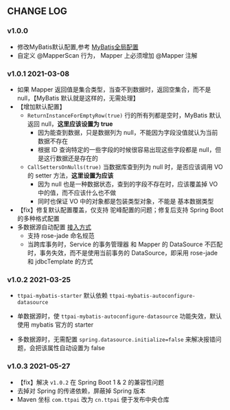 ## CHANGE LOG



### v1.0.0

- 修改MyBatis默认配置,参考 [MyBatis全局配置](http://confluence.ttpai.cn/pages/viewpage.action?pageId=9591766)
- 自定义 @MapperScan 行为， Mapper 上必须增加 @Mapper 注解



### v1.0.1 2021-03-08

- 如果 Mapper 返回值是集合类型，当查不到数据时，返回空集合，而不是 null，【MyBatis 默认就是这样的，无需处理】
- 【增加默认配置】
    - `ReturnInstanceForEmptyRow(true)` 行的所有列都是空时，MyBatis 默认返回 null，**这里应该设置为 true**
        - 因为能查到数据，只是数据列为 null，不能因为字段没值就认为当前数据不存在
        - 根据 ID 查询特定的一些字段的时候很容易出现这些字段都是 null，但是这行数据还是存在的
    - `CallSettersOnNulls(true)` 当数据库查到列为 null 时，是否应该调用 VO 的 setter 方法，**这里设置为应该**
        - 因为 null 也是一种数据状态，查到的字段不存在时，应该覆盖掉 VO 中的值，而不应该什么也不做
        - 同时也保证 VO 中的对象都是包装类型对象，不能是 基本数据类型
- 【fix】修复默认配置覆盖，仅支持 驼峰配置的问题；修复后支持 Spring Boot 的多种格式配置
- 多数据源自动配置 [接入方式](http://confluence.ttpai.cn/pages/viewpage.action?pageId=9591768)
    - 支持 rose-jade 命名规范
    - 当跨库事务时，Service 的事务管理器 和 Mapper 的 DataSource 不匹配时，事务失效，而不是使用当前事务的 DataSource，即采用 rose-jade 和 jdbcTemplate 的方式



### v1.0.2 2021-03-25

- `ttpai-mybatis-starter` 默认依赖 `ttpai-mybatis-autoconfigure-datasource`

- 单数据源时，使 `ttpai-mybatis-autoconfigure-datasource` 功能失效，默认 使用 mybatis 官方的 starter

- 多数据源时，无需配置 `spring.datasource.initialize=false` 来解决报错问题，会把该属性自动设置为 false 



### v1.0.3 2021-05-27

- 【fix】解决 `v1.0.2` 在 Spring Boot 1 &  2 的兼容性问题
- 去掉对 Spring 的传递依赖，屏蔽掉 Spring 版本
- Maven 坐标 `com.ttpai` 改为 `cn.ttpai` 便于发布中央仓库
